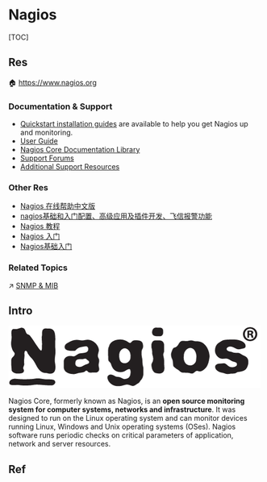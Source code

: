 # Nagios

[TOC]



## Res
🏠 https://www.nagios.org

### Documentation & Support
- [Quickstart installation guides](http://nagios.sourceforge.net/docs/nagioscore/4/en/quickstart.html) are available to help you get Nagios up and monitoring.
- [User Guide](http://nagios.sourceforge.net/docs/nagioscore/4/en/)
- [Nagios Core Documentation Library](https://library.nagios.com/library/products/nagioscore/)
- [Support Forums](https://support.nagios.com/forum/viewforum.php?f=7)
- [Additional Support Resources](https://www.nagios.org/support/)

### Other Res
- [Nagios 在线帮助中文版](http://nagios-cn.sourceforge.net/nagios-cn/index.html)
- [nagios基础和入门配置、高级应用及插件开发、飞信报警功能](https://www.cnblogs.com/smoke520/articles/11838678.html)
- [Nagios 教程](https://www.gingerdoc.com/nagios)
- [Nagios 入门](https://doc.yonyoucloud.com/doc/wiki/project/linux/nagios.html)
- [Nagios基础入门](https://blog.csdn.net/qq_41819965/article/details/109702039)

### Related Topics
↗ [SNMP & MIB](../../../../../🔑%20CS_Core/🏎️%20Computer%20Networking%20and%20Communication/📌%20Computer%20Networking%20Basics/0x01%20Application%20Layer/🚔%20Network%20Managements%20&%20Standards/SNMP%20&%20MIB/SNMP%20&%20MIB.md)



## Intro
![Nagios!](../../../../../../Assets/Pics/68747470733a2f2f7777772e6e6167696f732e636f6d2f77702d636f6e74656e742f75706c6f6164732f323031352f30352f4e6167696f732d426c61636b2d353030783132342e706e67.png)


Nagios Core, formerly known as Nagios, is an **open source monitoring system for computer systems, networks and infrastructure**. It was designed to run on the Linux operating system and can monitor devices running Linux, Windows and Unix operating systems (OSes). Nagios software runs periodic checks on critical parameters of application, network and server resources.



## Ref